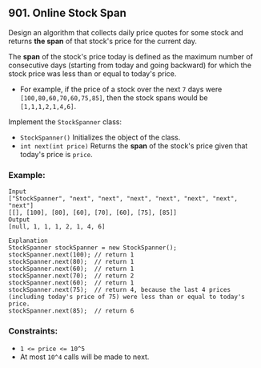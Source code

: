 ## 901. Online Stock Span

Design an algorithm that collects daily price quotes for some stock and returns **the span** of that stock's price for the current day.

The **span** of the stock's price today is defined as the maximum number of consecutive days (starting from today and going backward) for which the stock price was less than or equal to today's price.

* For example, if the price of a stock over the next ```7``` days were ```[100,80,60,70,60,75,85]```, then the stock spans would be ```[1,1,1,2,1,4,6]```.

Implement the ```StockSpanner``` class:

* ```StockSpanner()``` Initializes the object of the class.
* ```int next(int price)``` Returns the **span** of the stock's price given that today's price is ```price```.


### Example:
```
Input
["StockSpanner", "next", "next", "next", "next", "next", "next", "next"]
[[], [100], [80], [60], [70], [60], [75], [85]]
Output
[null, 1, 1, 1, 2, 1, 4, 6]

Explanation
StockSpanner stockSpanner = new StockSpanner();
stockSpanner.next(100); // return 1
stockSpanner.next(80);  // return 1
stockSpanner.next(60);  // return 1
stockSpanner.next(70);  // return 2
stockSpanner.next(60);  // return 1
stockSpanner.next(75);  // return 4, because the last 4 prices (including today's price of 75) were less than or equal to today's price.
stockSpanner.next(85);  // return 6
```

### Constraints:

* ```1 <= price <= 10^5```
* At most ```10^4``` calls will be made to next.